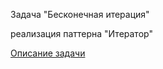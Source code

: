 Задача  "Бесконечная итерация"

реализация паттерна "Итератор"

[Описание задачи](https://github.com/netology-code/jd-homeworks/blob/master/behave/task1/README.md)
